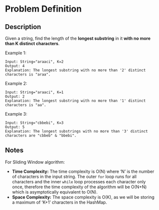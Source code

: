 # Problem Definition

## Description

Given a string, find the length of the **longest substring** in it **with no more than K distinct characters**.

Example 1:

```text
Input: String="araaci", K=2
Output: 4
Explanation: The longest substring with no more than '2' distinct characters is "araa".
```

Example 2:

```text
Input: String="araaci", K=1
Output: 2
Explanation: The longest substring with no more than '1' distinct characters is "aa".
```

Example 3:

```text
Input: String="cbbebi", K=3
Output: 5
Explanation: The longest substrings with no more than '3' distinct characters are "cbbeb" & "bbebi".
```

## Notes

For Sliding Window algorithm:

- **Time Complexity:** The time complexity is O(N) where ‘N’ is the number of characters in the input string. The outer `for` loop runs for all characters and the inner `while` loop processes each character only once, therefore the time complexity of the algorithm will be O(N+N) which is asymptotically equivalent to O(N).
- **Space Complexity:** The space complexity is O(K), as we will be storing a maximum of ‘K+1’ characters in the HashMap.
